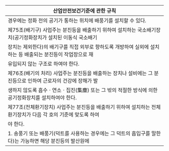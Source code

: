 | 산업안전보건기준에 관한 규칙 |
| --- |
| 경우에는 정화 전의 공기가 통하는 위치에 배풍기를 설치할 수 있다. |
| 제75조(배기구) 사업주는 분진등을 배출하기 위하여 설치하는 국소배기장치(공기정화장치가 설치된 이동식 국소배기 |
| 장치는 제외한다)의 배기구를 직접 외부로 향하도록 개방하여 실외에 설치하는 등 배출되는 분진등이 작업장으로 재 |
| 유입되지 않는 구조로 하여야 한다. |
| 제76조(배기의 처리) 사업주는 분진등을 배출하는 장치나 설비에는 그 분진등으로 인하여 근로자의 건강에 장해가 발 |
| 생하지 않도록 흡수ㆍ연소ㆍ집진(集塵) 또는 그 밖의 적절한 방식에 의한 공기정화장치를 설치하여야 한다. |
| 제77조(전체환기장치) 사업주는 분진등을 배출하기 위하여 설치하는 전체환기장치가 다음 각 호의 기준에 맞도록 하여 |
| 야 한다. |
| 1. 송풍기 또는 배풍기(덕트를 사용하는 경우에는 그 덕트의 흡입구를 말한다)는 가능하면 해당 분진등의 발산원에 |